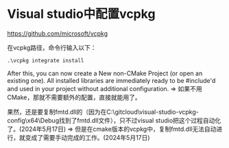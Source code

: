 # Visual studio中配置vcpkg

https://github.com/microsoft/vcpkg

在vcpkg路径，命令行输入以下：

`.\vcpkg integrate install`

After this, you can now create a New non-CMake Project (or open an existing one). All installed libraries are immediately ready to be #include'd and used in your project without additional configuration. => 如果不用CMake，那就不需要额外的配置，直接就能用了。

果然，还是要复制fmtd.dll的（因为在C:\gitcloud\visual-studio-vcpkg-config\x64\Debug找到了fmtd.dll文件），只不过visual studio把这个过程自动化了。(2024年5月17日) => 但是在cmake版本的vcpkg中，复制fmtd.dll无法自动进行，就变成了需要手动完成的工作。(2024年5月17日)